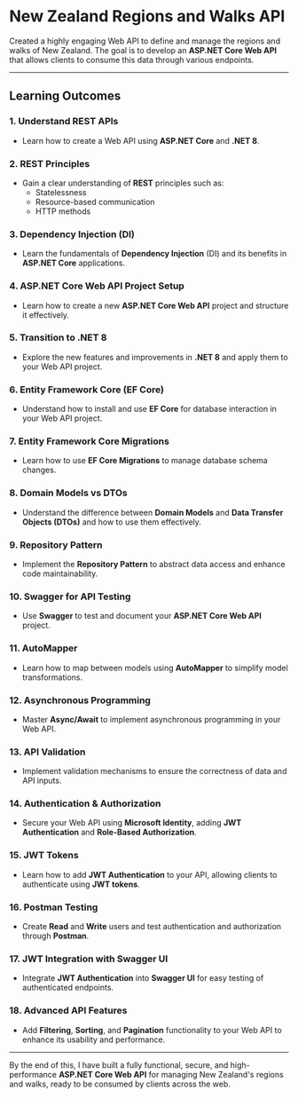 # New Zealand Regions and Walks API

Created a highly engaging Web API to define and manage the regions and walks of New Zealand. The goal is to develop an **ASP.NET Core Web API** that allows clients to consume this data through various endpoints.

---

## Learning Outcomes

### 1. **Understand REST APIs**
   - Learn how to create a Web API using **ASP.NET Core** and **.NET 8**.

### 2. **REST Principles**
   - Gain a clear understanding of **REST** principles such as:
     - Statelessness
     - Resource-based communication
     - HTTP methods

### 3. **Dependency Injection (DI)**
   - Learn the fundamentals of **Dependency Injection** (DI) and its benefits in **ASP.NET Core** applications.

### 4. **ASP.NET Core Web API Project Setup**
   - Learn how to create a new **ASP.NET Core Web API** project and structure it effectively.

### 5. **Transition to .NET 8**
   - Explore the new features and improvements in **.NET 8** and apply them to your Web API project.

### 6. **Entity Framework Core (EF Core)**
   - Understand how to install and use **EF Core** for database interaction in your Web API project.

### 7. **Entity Framework Core Migrations**
   - Learn how to use **EF Core Migrations** to manage database schema changes.

### 8. **Domain Models vs DTOs**
   - Understand the difference between **Domain Models** and **Data Transfer Objects (DTOs)** and how to use them effectively.

### 9. **Repository Pattern**
   - Implement the **Repository Pattern** to abstract data access and enhance code maintainability.

### 10. **Swagger for API Testing**
   - Use **Swagger** to test and document your **ASP.NET Core Web API** project.

### 11. **AutoMapper**
   - Learn how to map between models using **AutoMapper** to simplify model transformations.

### 12. **Asynchronous Programming**
   - Master **Async/Await** to implement asynchronous programming in your Web API.

### 13. **API Validation**
   - Implement validation mechanisms to ensure the correctness of data and API inputs.

### 14. **Authentication & Authorization**
   - Secure your Web API using **Microsoft Identity**, adding **JWT Authentication** and **Role-Based Authorization**.

### 15. **JWT Tokens**
   - Learn how to add **JWT Authentication** to your API, allowing clients to authenticate using **JWT tokens**.

### 16. **Postman Testing**
   - Create **Read** and **Write** users and test authentication and authorization through **Postman**.

### 17. **JWT Integration with Swagger UI**
   - Integrate **JWT Authentication** into **Swagger UI** for easy testing of authenticated endpoints.

### 18. **Advanced API Features**
   - Add **Filtering**, **Sorting**, and **Pagination** functionality to your Web API to enhance its usability and performance.

---

By the end of this, I have built a fully functional, secure, and high-performance **ASP.NET Core Web API** for managing New Zealand's regions and walks, ready to be consumed by clients across the web.
